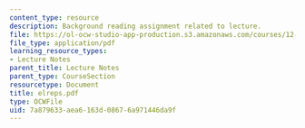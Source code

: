 ```yaml
---
content_type: resource
description: Background reading assignment related to lecture.
file: https://ol-ocw-studio-app-production.s3.amazonaws.com/courses/12-800-fluid-dynamics-of-the-atmosphere-and-ocean-fall-2004/7a879633aea6163d08676a971446da9f_elreps.pdf
file_type: application/pdf
learning_resource_types:
- Lecture Notes
parent_title: Lecture Notes
parent_type: CourseSection
resourcetype: Document
title: elreps.pdf
type: OCWFile
uid: 7a879633-aea6-163d-0867-6a971446da9f
---
```

